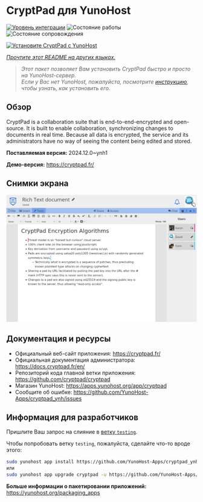 <!--
Важно: этот README был автоматически сгенерирован <https://github.com/YunoHost/apps/tree/master/tools/readme_generator>
Он НЕ ДОЛЖЕН редактироваться вручную.
-->

# CryptPad для YunoHost

[![Уровень интеграции](https://apps.yunohost.org/badge/integration/cryptpad)](https://ci-apps.yunohost.org/ci/apps/cryptpad/)
![Состояние работы](https://apps.yunohost.org/badge/state/cryptpad)
![Состояние сопровождения](https://apps.yunohost.org/badge/maintained/cryptpad)

[![Установите CryptPad с YunoHost](https://install-app.yunohost.org/install-with-yunohost.svg)](https://install-app.yunohost.org/?app=cryptpad)

*[Прочтите этот README на других языках.](./ALL_README.md)*

> *Этот пакет позволяет Вам установить CryptPad быстро и просто на YunoHost-сервер.*  
> *Если у Вас нет YunoHost, пожалуйста, посмотрите [инструкцию](https://yunohost.org/install), чтобы узнать, как установить его.*

## Обзор

CryptPad is a collaboration suite that is end-to-end-encrypted and open-source. It is built to enable collaboration, synchronizing changes to documents in real time. Because all data is encrypted, the service and its administrators have no way of seeing the content being edited and stored.

**Поставляемая версия:** 2024.12.0~ynh1

**Демо-версия:** <https://cryptpad.fr/>

## Снимки экрана

![Снимок экрана CryptPad](./doc/screenshots/screenshot.png)

## Документация и ресурсы

- Официальный веб-сайт приложения: <https://cryptpad.fr/>
- Официальная документация администратора: <https://docs.cryptpad.fr/en/>
- Репозиторий кода главной ветки приложения: <https://github.com/cryptpad/cryptpad>
- Магазин YunoHost: <https://apps.yunohost.org/app/cryptpad>
- Сообщите об ошибке: <https://github.com/YunoHost-Apps/cryptpad_ynh/issues>

## Информация для разработчиков

Пришлите Ваш запрос на слияние в [ветку `testing`](https://github.com/YunoHost-Apps/cryptpad_ynh/tree/testing).

Чтобы попробовать ветку `testing`, пожалуйста, сделайте что-то вроде этого:

```bash
sudo yunohost app install https://github.com/YunoHost-Apps/cryptpad_ynh/tree/testing --debug
или
sudo yunohost app upgrade cryptpad -u https://github.com/YunoHost-Apps/cryptpad_ynh/tree/testing --debug
```

**Больше информации о пакетировании приложений:** <https://yunohost.org/packaging_apps>
